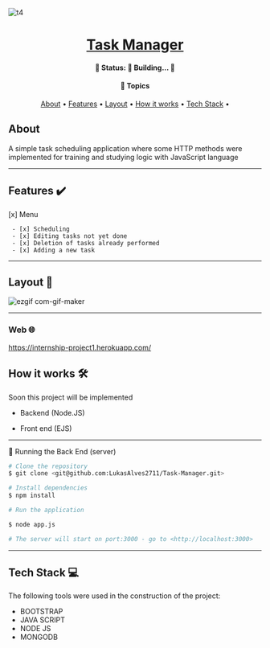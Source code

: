 
![t4](https://user-images.githubusercontent.com/79018137/162732764-2286bc12-fe9e-4899-b324-ed17e2a71fa9.png)


##

<h1 align="center">
    <a href="#"> Task Manager </a>
</h1>


<h4 align="center"> 
	🚧   Status: 🚀 Building...  🚧
</h4>

<h4 align="center">
    🏁 Topics
</h4> 

<p align="center">
 <a href="#about">About</a> •
 <a href="#features">Features</a> •
 <a href="#layout">Layout</a> •
 <a href="#how-it-works">How it works</a> • 
 <a href="#tech-stack">Tech Stack</a> • 
 

</p>


## About

A simple task scheduling application where some HTTP methods were implemented for training and studying logic with JavaScript language

---

## Features  ✔️


 [x] Menu

     - [x] Scheduling
     - [x] Editing tasks not yet done
     - [x] Deletion of tasks already performed
     - [x] Adding a new task
     
---


## Layout  🎨

![ezgif com-gif-maker](https://user-images.githubusercontent.com/79018137/162731077-bc5439b8-68e7-4460-93ee-d38733980e64.gif)




---


### Web  🌐


https://internship-project1.herokuapp.com/


## How it works  🛠️

Soon this project will be implemented

* Backend (Node.JS)

* Front end (EJS)


---

🎲 Running the Back End (server)


```bash
# Clone the repository
$ git clone <git@github.com:LukasAlves2711/Task-Manager.git>

# Install dependencies
$ npm install

# Run the application

$ node app.js

# The server will start on port:3000 - go to <http://localhost:3000>

```

---

## Tech Stack  💻

The following tools were used in the construction of the project:



-   BOOTSTRAP
-   JAVA SCRIPT
-   NODE JS
-   MONGODB
